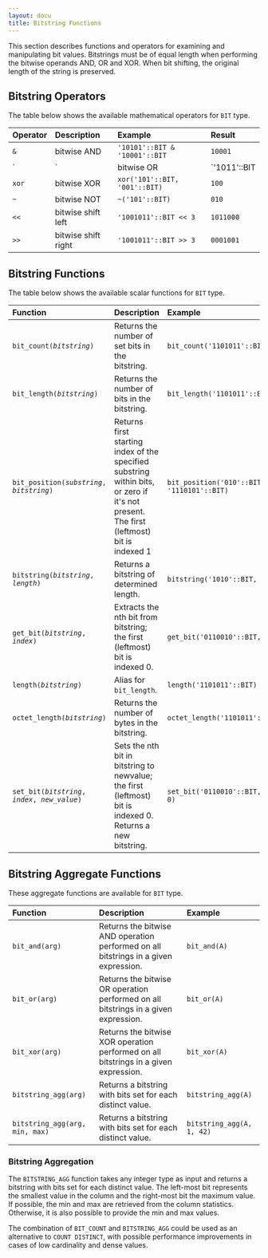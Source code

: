 ```yaml
---
layout: docu
title: Bitstring Functions
---
```


This section describes functions and operators for examining and manipulating bit values.
Bitstrings must be of equal length when performing the bitwise operands AND, OR and XOR. When bit shifting, the original length of the string is preserved.

## Bitstring Operators

The table below shows the available mathematical operators for `BIT` type.

| Operator | Description | Example | Result |
|:---|:---|:---|:---|
| `&` | bitwise AND | `'10101'::BIT & '10001'::BIT` | `10001` |
| `|` | bitwise OR | `'1011'::BIT | '0001'::BIT` | `1011` |
| `xor` | bitwise XOR | `xor('101'::BIT, '001'::BIT)` | `100` |
| `~` | bitwise NOT | `~('101'::BIT)` | `010` |
| `<<` | bitwise shift left | `'1001011'::BIT << 3` | `1011000` |
| `>>` | bitwise shift right | `'1001011'::BIT >> 3` | `0001001` |


## Bitstring Functions

The table below shows the available scalar functions for `BIT` type.

| Function | Description | Example | Result |
|:--|:----|:----|:-|
| `bit_count(`*`bitstring`*`)` | Returns the number of set bits in the bitstring. | `bit_count('1101011'::BIT)` | `5` |
| `bit_length(`*`bitstring`*`)` | Returns the number of bits in the bitstring. | `bit_length('1101011'::BIT)` | `7` |
| `bit_position(`*`substring`*`, `*`bitstring`*`)` | Returns first starting index of the specified substring within bits, or zero if it's not present. The first (leftmost) bit is indexed 1 | `bit_position('010'::BIT, '1110101'::BIT)` | `4` |
| `bitstring(`*`bitstring`*`, `*`length`*`)` | Returns a bitstring of determined length. | `bitstring('1010'::BIT, 7)` | `0001010` |
| `get_bit(`*`bitstring`*`, `*`index`*`)` | Extracts the nth bit from bitstring; the first (leftmost) bit is indexed 0. | `get_bit('0110010'::BIT, 2)` | `1` |
| `length(`*`bitstring`*`)` | Alias for `bit_length`. | `length('1101011'::BIT)` | `7` |
| `octet_length(`*`bitstring`*`)` | Returns the number of bytes in the bitstring. | `octet_length('1101011'::BIT)` | `1` |
| `set_bit(`*`bitstring`*`, `*`index`*`, `*`new_value`*`)` | Sets the nth bit in bitstring to newvalue; the first (leftmost) bit is indexed 0. Returns a new bitstring. | `set_bit('0110010'::BIT, 2, 0)` | `0100010` |

## Bitstring Aggregate Functions

These aggregate functions are available for `BIT` type.

| Function | Description | Example |
|:---|:----|:--|
| `bit_and(arg)` |Returns the bitwise AND operation performed on all bitstrings in a given expression. | `bit_and(A)` |
| `bit_or(arg)` |Returns the bitwise OR operation performed on all bitstrings in a given expression.  | `bit_or(A)` |
| `bit_xor(arg)` |Returns the bitwise XOR operation performed on all bitstrings in a given expression. | `bit_xor(A)` |
| `bitstring_agg(arg)` |Returns a bitstring with bits set for each distinct value. | `bitstring_agg(A)` |
| `bitstring_agg(arg, min, max)` |Returns a bitstring with bits set for each distinct value. | `bitstring_agg(A, 1, 42)` |

### Bitstring Aggregation

The `BITSTRING_AGG` function takes any integer type as input and returns a bitstring with bits set for each distinct value. 
The left-most bit represents the smallest value in the column and the right-most bit the maximum value. If possible, the min and max are retrieved from the column statistics. Otherwise, it is also possible to provide the min and max values.  
  
The combination of `BIT_COUNT` and `BITSTRING_AGG` could be used as an alternative to `COUNT DISTINCT`, with possible performance improvements in cases of low cardinality and dense values.
